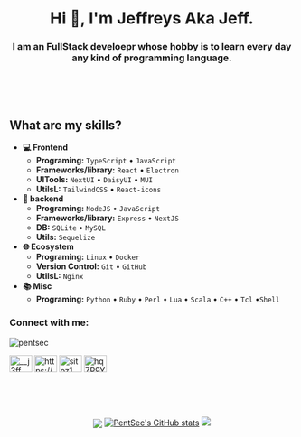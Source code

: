 <h1 align="center">Hi 👋, I'm Jeffreys Aka Jeff.</h1>
<h3 align="center">I am an FullStack develoepr whose hobby is to learn every day any kind of programming language.</h3>
<br/>
<br/>
<br/>

## What are my skills?
- **💻 Frontend**
  - **Programing:** `TypeScript` • `JavaScript`
  - **Frameworks/library:** `React` • `Electron`
  - **UITools:** `NextUI` • `DaisyUI` • `MUI`
  - **UtilsL:** `TailwindCSS` • `React-icons `
- **📡 backend**
  - **Programing:** `NodeJS` • `JavaScript`
  - **Frameworks/library:**  `Express` • `NextJS` 
  - **DB:** `SQLite` • `MySQL`
  - **Utils:** `Sequelize`
- **🌐 Ecosystem**
  - **Programing:** `Linux` • `Docker`
  - **Version Control:**  `Git` • `GitHub`
  - **UtilsL:** `Nginx` 
- **📚 Misc**
  - **Programing:** `Python` • `Ruby` • `Perl` • `Lua` • `Scala` • `C++` • `Tcl`  •`Shell `


<h3 align="left">Connect with me:</h3> <p align="left"> <img src="https://komarev.com/ghpvc/?username=pentsec&label=Profile%20views&color=0e75b6&style=flat" alt="pentsec" />
<p align="left">
<a href="https://twitter.com/__j3ff_" target="blank"><img align="center" src="https://raw.githubusercontent.com/rahuldkjain/github-profile-readme-generator/master/src/images/icons/Social/twitter.svg" alt="__j3ff_" height="30" width="40" /></a>
<a href="https://www.instagram.com/jeffreysfuenmayor_" target="blank"><img align="center" src="https://raw.githubusercontent.com/rahuldkjain/github-profile-readme-generator/master/src/images/icons/Social/instagram.svg" alt="https://www.instagram.com/jeffreysfuenmayor_" height="30" width="40" /></a>
<a href="https://www.youtube.com/@Sitoz1" target="blank"><img align="center" src="https://raw.githubusercontent.com/rahuldkjain/github-profile-readme-generator/master/src/images/icons/Social/youtube.svg" alt="sitoz1" height="30" width="40" /></a>
<a href="https://discord.gg/hqZP9YMhPj" target="blank"><img align="center" src="https://raw.githubusercontent.com/rahuldkjain/github-profile-readme-generator/master/src/images/icons/Social/discord.svg" alt="hqZP9YMhPj" height="30" width="40" /></a>
</p>

<br/>
<br/>
<br/>

<p align="center">
<a href="https://discord.gg/YG8egbU5Ec" target="_blank"><img align="center" src="https://lanyard.cnrad.dev/api/284896471210393600" /></a>
<a href="http://www.github.com/PentSec"><img src="https://github-readme-stats.vercel.app/api?username=PentSec&show_icons=true&hide=&count_private=true&title_color=3382ed&text_color=ffffff&icon_color=3382ed&bg_color=1c1917&hide_border=true&show_icons=true" alt="PentSec's GitHub stats" /></a>
<a href="http://www.github.com/PentSec"><img src="https://github-readme-streak-stats.herokuapp.com/?user=PentSec&stroke=ffffff&background=1c1917&ring=0891b2&fire=0891b2&currStreakNum=ffffff&currStreakLabel=0891b2&sideNums=ffffff&sideLabels=ffffff&dates=ffffff&hide_border=true" /></a>
</p>
